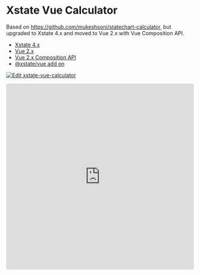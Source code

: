 # Xstate Vue Calculator

Based on https://github.com/mukeshsoni/statechart-calculator, but upgraded to Xstate 4.x and moved to Vue 2.x with Vue Composition API.

* [Xstate 4.x](https://xstate.js.org/docs/)
* [Vue 2.x](https://vuejs.org/v2/guide/)
* [Vue 2.x Composition API](https://github.com/vuejs/composition-api#readme)
* [@xstate/vue add on](https://github.com/davidkpiano/xstate/tree/master/packages/xstate-vue)

[![Edit xstate-vue-calculator](https://codesandbox.io/static/img/play-codesandbox.svg)](https://codesandbox.io/s/github/Glutnix/xstate-vue-calculator/tree/master/?fontsize=14&hidenavigation=1&module=%2Fsrc%2FcalculatorStategraph.js&theme=dark&view=preview)

<iframe src="https://codesandbox.io/embed/github/Glutnix/xstate-vue-calculator/tree/master/?fontsize=14&hidenavigation=1&module=%2Fsrc%2FcalculatorStategraph.js&theme=dark&view=preview" style="width:100%; height:500px; border:0; border-radius: 4px; overflow:hidden;" title="xstate-vue-calculator" sandbox="allow-modals allow-forms allow-popups allow-scripts allow-same-origin"
></iframe>
